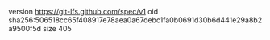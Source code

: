 version https://git-lfs.github.com/spec/v1
oid sha256:506518cc65f408917e78aea0a67debc1fa0b0691d30b6d441e29a8b2a9500f5d
size 405

